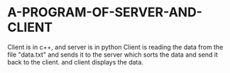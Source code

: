 # A-PROGRAM-OF-SERVER-AND-CLIENT
Client is in c++, and server is in python
Client is reading the data from the file "data.txt" and sends it to the server which sorts the data and send it back to the client.
and client displays the data.

